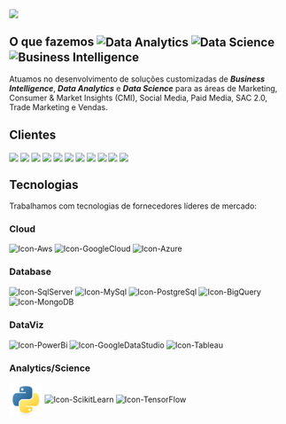 <img align="center" src="../src/4ddLinkedinBannerBlack.png">

## **O que fazemos** <img align="center" alt="Data Analytics" height="20" src="../src/icons/DataAnalytics.png"> <img align="center" alt="Data Science" height="20" src="../src/icons/DataScience.png"> <img align="center" alt="Business Intelligence" height="20" src="../src/icons/BusinessIntelligence.png">

Atuamos no desenvolvimento de soluções customizadas de **_Business Intelligence_**, **_Data Analytics_** e **_Data Science_** para as áreas de Marketing, Consumer & Market Insights (CMI), Social Media, Paid Media, SAC 2.0, Trade Marketing e Vendas.

## **Clientes**

<div>
<img align="center" height="25" src="../src/logo/logo-spotify.png">
<img align="center" height="35" src="../src/logo/logo-heineken.png">
<img align="center" height="35" src="../src/logo/logo-99.png">
<img align="center" height="35" src="../src/logo/logo-itau.png">
<img align="center" height="35" src="../src/logo/logo-btec.png">
<img align="center" height="35" src="../src/logo/logo-dominos.png">
<img align="center" height="40" src="../src/logo/logo-gut.png">
<img align="center" height="40" src="../src/logo/logo-sunset.png">
<img align="center" height="40" src="../src/logo/logo-tracy.png">
<img align="center" height="55" src="../src/logo/logo-pepery.png">
<img align='center' height="15" src="../src/logo/logo-unico.png" >
</div>

## **Tecnologias**

Trabalhamos com tecnologias de fornecedores líderes de mercado:

### **Cloud**

<div>
<img align="top" alt="Icon-Aws" height="100" src="https://cdn.jsdelivr.net/gh/devicons/devicon/icons/amazonwebservices/amazonwebservices-plain-wordmark.svg">
<img align="top" alt="Icon-GoogleCloud" height="100" src="https://cdn.jsdelivr.net/gh/devicons/devicon/icons/googlecloud/googlecloud-original-wordmark.svg">
<img align="top" alt="Icon-Azure" height="100" src="https://cdn.jsdelivr.net/gh/devicons/devicon/icons/azure/azure-original-wordmark.svg"> 
</div>

### **Database**

<div>
<img align="center" alt="Icon-SqlServer" height="80" src="https://cdn-icons-png.flaticon.com/512/5968/5968364.png">
<img align="center" alt="Icon-MySql" height="100" src="https://cdn.jsdelivr.net/gh/devicons/devicon/icons/mysql/mysql-original-wordmark.svg">
<img align="center" alt="Icon-PostgreSql" height="70" src="https://cdn.jsdelivr.net/gh/devicons/devicon/icons/postgresql/postgresql-original-wordmark.svg">
<img align="center" alt="Icon-BigQuery" height="60" src="https://cdn.holistics.io/landing/databases/bigquery.png">
<img align="center" alt="Icon-MongoDB" height="60" src="https://www.pngall.com/wp-content/uploads/13/Mongodb-PNG-Image-HD.png">
</div>

### **DataViz**

<div>
<img align="center" alt="Icon-PowerBi" height="55" src="https://powerbi.microsoft.com/pictures/application-logos/svg/powerbi.svg">
<img align="center" alt="Icon-GoogleDataStudio" height="60" src="https://www.gstatic.com/analytics-suite/header/suite/v2/ic_data_studio.svg">
<img align="center" alt="Icon-Tableau" height="50" src="https://avatars.githubusercontent.com/u/828667?s=200&v=4">
</div>

### **Analytics/Science**

<div>
<img align="center" alt="Icon-Python" height="60" src="https://raw.githubusercontent.com/devicons/devicon/master/icons/python/python-original.svg">
<img align="center" alt="Icon-ScikitLearn" height="50" src="https://blog.scikit-learn.org/assets/images/scikit-learn-logo.png">
<img align="center" alt="Icon-TensorFlow" height="130" src="https://cdn.jsdelivr.net/gh/devicons/devicon/icons/tensorflow/tensorflow-original-wordmark.svg">
</div>
